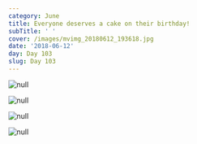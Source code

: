 ```yaml
---
category: June
title: Everyone deserves a cake on their birthday!
subTitle: ' '
cover: /images/mvimg_20180612_193618.jpg
date: '2018-06-12'
day: Day 103
slug: Day 103
---
```

![null](/images/mvimg_20180612_193618.jpg)

![null](/images/mvimg_20180612_193602.jpg)

![null](/images/img_20180612_120623.jpg)

![null](/images/img_20180612_121053.jpg)
